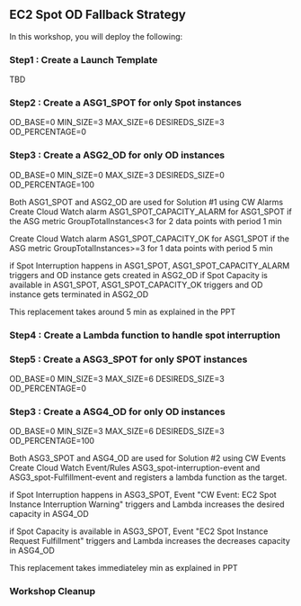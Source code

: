 ## EC2 Spot OD Fallback Strategy

In this workshop, you will deploy the following:

### Step1 : Create a Launch Template 
TBD
### Step2 : Create a ASG1_SPOT for only Spot instances 
OD_BASE=0
MIN_SIZE=3
MAX_SIZE=6
DESIREDS_SIZE=3
OD_PERCENTAGE=0
### Step3 : Create a ASG2_OD for only OD instances 
OD_BASE=0
MIN_SIZE=0
MAX_SIZE=3
DESIREDS_SIZE=0
OD_PERCENTAGE=100

Both ASG1_SPOT and ASG2_OD are used for Solution #1 using CW Alarms
Create Cloud Watch alarm ASG1_SPOT_CAPACITY_ALARM for ASG1_SPOT if the ASG metric
GroupTotalInstances<3 for 2 data points with period 1 min

Create Cloud Watch alarm ASG1_SPOT_CAPACITY_OK for ASG1_SPOT if the ASG metric
GroupTotalInstances>=3 for 1 data points with period 5 min

if Spot Interruption happens in ASG1_SPOT, ASG1_SPOT_CAPACITY_ALARM triggers and OD instance gets created in ASG2_OD
if Spot Capacity is available in ASG1_SPOT, ASG1_SPOT_CAPACITY_OK triggers and OD instance gets terminated in ASG2_OD

This replacement takes around 5 min as explained in the PPT

### Step4 : Create a Lambda function to handle spot interruption

### Step5 : Create a ASG3_SPOT for only SPOT instances 
OD_BASE=0
MIN_SIZE=3
MAX_SIZE=6
DESIREDS_SIZE=3
OD_PERCENTAGE=0
### Step3 : Create a ASG4_OD for only OD instances 
OD_BASE=0
MIN_SIZE=3
MAX_SIZE=6
DESIREDS_SIZE=3
OD_PERCENTAGE=100

Both ASG3_SPOT and ASG4_OD are used for Solution #2 using CW Events
Create Cloud Watch Event/Rules ASG3_spot-interruption-event and ASG3_spot-Fulfillment-event
and registers a lambda function as the target.


if Spot Interruption happens in ASG3_SPOT, Event "CW Event: EC2 Spot Instance 
Interruption Warning" triggers and Lambda increases the desired capacity in ASG4_OD

if Spot Capacity is available in ASG3_SPOT, Event "EC2 Spot Instance 
Request Fulfillment" triggers and Lambda increases the decreases capacity in ASG4_OD


This replacement takes immediateley min as explained in PPT

### Workshop Cleanup
